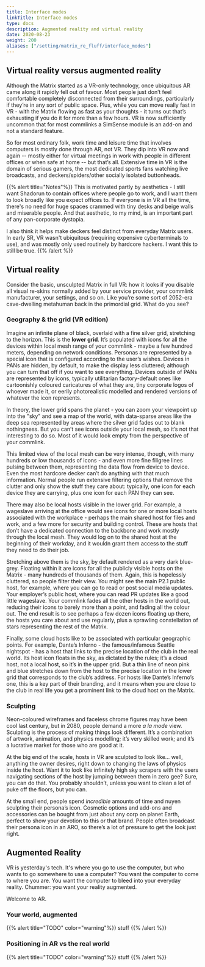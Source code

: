 ```yaml
---
title: Interface modes
linkTitle: Interface modes
type: docs
description: Augmented reality and virtual reality
date: 2020-08-23
weight: 200
aliases: ["/setting/matrix_re_fluff/interface_modes"]
---
```


## Virtual reality versus augmented reality

Although the Matrix started as a VR-only technology, once ubiquitous AR came along it rapidly fell out of favour. Most people just don’t feel comfortable completely disconnected from their surroundings, particularly if they’re in any sort of public space. Plus, while you can move really fast in VR - with the Matrix flowing as fast as your thoughts - it turns out that’s exhausting if you do it for more than a few hours. VR is now sufficiently uncommon that for most commlinks a SimSense module is an add-on and not a standard feature.

So for most ordinary folk, work time and leisure time that involves computers is mostly done through AR, not VR. They dip into VR now and again -- mostly either for virtual meetings in work with people in different offices or when safe at home -- but that’s all. Extensive time in VR is the domain of serious gamers, the most dedicated sports fans watching live broadcasts, and deckers/spiders/other socially isolated buttonheads.

{{% alert title="Notes"%}}
This is motivated partly by aesthetics - I still want Shadorun to contain offices where people go to work, and I want them to look broadly like you expect offices to. If everyone is in VR all the time, there's no need for huge spaces crammed with tiny desks and beige walls and miserable people. And that aesthetic, to my mind, is an important part of any pan-corporate dystopia. 

I also think it helps make deckers feel distinct from everyday Matrix users. In early SR, VR wasn't ubiquitous (requiring expensive cyberterminals to use), and was mostly only used routinely by hardcore hackers. I want this to still be true.
{{% /alert %}}

## Virtual reality

Consider the basic, unsculpted Matrix in full VR: how it looks if you disable all visual re-skins normally added by your service provider, your commlink manufacturer, your settings, and so on. Like you’re some sort of 2052-era cave-dwelling metahuman back in the primordial grid. What do you see?

### Geography & the grid (VR edition)

Imagine an infinite plane of black, overlaid with a fine silver grid, stretching to the horizon. This is the **lower grid**. It’s populated with icons for all the devices within local mesh range of your commlink - maybe a few hundred meters, depending on network conditions. Personas are represented by a special icon that is configured according to the user’s wishes. Devices in PANs are hidden, by default, to make the display less cluttered; although you can turn that off if you want to see everything. Devices outside of PANs are represented by icons, typically utilitarian factory-default ones like cartoonishly coloured caricatures of what they are, tiny corporate logos of whoever made it, or eerily photorealistic modelled and rendered versions of whatever the icon represents.

In theory, the lower grid spans the planet - you can zoom your viewpoint up into the "sky" and see a map of the world, with data-sparse areas like the deep sea represented by areas where the silver grid fades out to blank nothingness. But you can’t see icons outside your local mesh, so it’s not that interesting to do so. Most of it would look empty from the perspective of your commlink.

This limited view of the local mesh can be very intense, though, with many hundreds or low thousands of icons - and even more fine filigree lines pulsing between them, representing the data flow from device to device. Even the most hardcore decker can’t do anything with that much information. Normal people run extensive filtering options that remove the clutter and only show the stuff they care about: typically, one icon for each device they are carrying, plus one icon for each PAN they can see.

There may also be local hosts visible in the lower grid. For example, a wageslave arriving at the office would see icons for one or more local hosts associated with the workplace - perhaps the main shared host for files and work, and a few more for security and building control. These are hosts that don’t have a dedicated connection to the backbone and work mostly through the local mesh. They would log on to the shared host at the beginning of their workday, and it wouldn grant them access to the stuff they need to do their job.

Stretching above them is the sky, by default rendered as a very dark blue-grey. Floating within it are icons for all the publicly visible hosts on the Matrix - many hundreds of thousands of them. Again, this is hopelessly cluttered, so people filter their view. You might see the main P2.1 public host, for example, where you can go to read or post social media updates. Your employer’s public host, where you can read PR updates like a good little wageslave. Your commlink fades all the other hosts in the world out, reducing their icons to barely more than a point, and fading all the colour out. The end result is to see perhaps a few dozen icons floating up there, the hosts you care about and use regularly, plus a sprawling constellation of stars representing the rest of the Matrix.

Finally, some cloud hosts like to be associated with particular geographic points. For example, Dante’s Inferno - the famous/infamous Seattle nightspot - has a host that links to the precise location of the club in the real world. Its host icon floats in the sky, as dictated by the rules; it’s a cloud host, not a local host, so it’s in the upper grid. But a thin line of neon pink and blue stretches down from the host to the precise location in the lower grid that corresponds to the club’s address. For hosts like Dante’s Inferno’s one, this is a key part of their branding, and it means when you are close to the club in real life you get a prominent link to the cloud host on the Matrix.

### Sculpting

Neon-coloured wireframes and faceless chrome figures may have been cool last century, but in 2080, people demand a more _a la mode_ view. Sculpting is the process of making things look different. It’s a combination of artwork, animation, and physics modelling; it’s very skilled work; and it’s a lucrative market for those who are good at it.

At the big end of the scale, hosts in VR are sculpted to look like… well, anything the owner desires, right down to changing the laws of physics inside the host. Want it to look like infinitely high sky scrapers with the users navigating sections of the host by jumping between them in zero gee? Sure, you can do that. You probably shouldn’t, unless you want to clean a lot of puke off the floors, but you can.

At the small end, people spend _incredible_ amounts of time and nuyen sculpting their persona’s icon. Cosmetic options and add-ons and accessories can be bought from just about any corp on planet Earth, perfect to show your devotion to this or that brand. People often broadcast their persona icon in an ARO, so there’s a lot of pressure to get the look just right.

## Augmented Reality

VR is yesterday's tech. It's where you go to use the computer, but who wants to go somewhere to use a computer? You want the computer to come to where you are. You want the computer to bleed into your everyday reality. Chummer: you want your reality augmented.

Welcome to AR.

### Your world, augmented

{{% alert title="TODO" color="warning"%}}
stuff
{{% /alert %}}

### Positioning in AR vs the real world

{{% alert title="TODO" color="warning"%}}
stuff
{{% /alert %}}